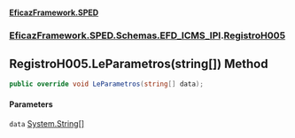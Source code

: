 #### [EficazFramework.SPED](EficazFrameworkSPED.md 'EficazFramework SPED')
### [EficazFramework.SPED.Schemas.EFD_ICMS_IPI](EficazFramework.SPED.Schemas.EFD_ICMS_IPI.md 'EficazFramework.SPED.Schemas.EFD_ICMS_IPI').[RegistroH005](EficazFramework.SPED.Schemas.EFD_ICMS_IPI/RegistroH005.md 'EficazFramework.SPED.Schemas.EFD_ICMS_IPI.RegistroH005')

## RegistroH005.LeParametros(string[]) Method

```csharp
public override void LeParametros(string[] data);
```
#### Parameters

<a name='EficazFramework.SPED.Schemas.EFD_ICMS_IPI.RegistroH005.LeParametros(string[]).data'></a>

`data` [System.String](https://docs.microsoft.com/en-us/dotnet/api/System.String 'System.String')[[]](https://docs.microsoft.com/en-us/dotnet/api/System.Array 'System.Array')